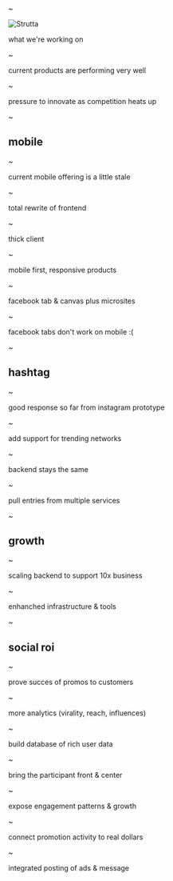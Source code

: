 ~

![Strutta](http://i.imgur.com/mTO9NTP.jpg)

what we're working on

~

current products are performing very well

~

pressure to innovate as competition heats up

~

## mobile

~

current mobile offering is a little stale

~

total rewrite of frontend

~

thick client 

~

mobile first, responsive products

~

facebook tab & canvas plus microsites

~

facebook tabs don't work on mobile :(

~

## hashtag

~

good response so far from instagram prototype

~

add support for trending networks

~

backend stays the same

~

pull entries from multiple services

~

## growth

~

scaling backend to support 10x business

~

enhanched infrastructure & tools

~

## social roi

~

prove succes of promos to customers

~

more analytics (virality, reach, influences)

~

build database of rich user data

~

bring the participant front & center

~

expose engagement patterns & growth

~

connect promotion activity to real dollars

~

integrated posting of ads & message

